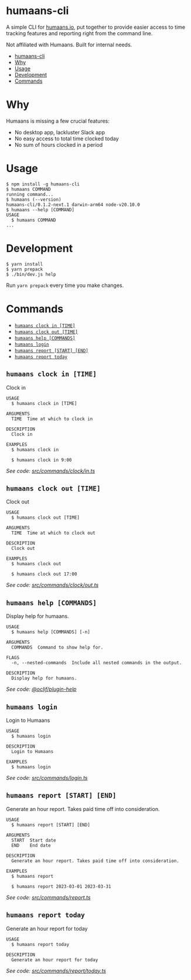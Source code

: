 # humaans-cli

A simple CLI for [humaans.io](https://humaans.io), put together to provide easier access to time tracking features and reporting right from the command line.

Not affiliated with Humaans. Built for internal needs.

<!-- toc -->
* [humaans-cli](#humaans-cli)
* [Why](#why)
* [Usage](#usage)
* [Development](#development)
* [Commands](#commands)
<!-- tocstop -->

# Why

Humaans is missing a few crucial features:

- No desktop app, lackluster Slack app
- No easy access to total time clocked today
- No sum of hours clocked in a period


# Usage

<!-- usage -->
```sh-session
$ npm install -g humaans-cli
$ humaans COMMAND
running command...
$ humaans (--version)
humaans-cli/0.1.2-next.1 darwin-arm64 node-v20.10.0
$ humaans --help [COMMAND]
USAGE
  $ humaans COMMAND
...
```
<!-- usagestop -->

# Development
```sh-session
$ yarn install
$ yarn prepack
$ ./bin/dev.js help 
```

Run `yarn prepack` every time you make changes.

# Commands

<!-- commands -->
* [`humaans clock in [TIME]`](#humaans-clock-in-time)
* [`humaans clock out [TIME]`](#humaans-clock-out-time)
* [`humaans help [COMMANDS]`](#humaans-help-commands)
* [`humaans login`](#humaans-login)
* [`humaans report [START] [END]`](#humaans-report-start-end)
* [`humaans report today`](#humaans-report-today)

## `humaans clock in [TIME]`

Clock in

```
USAGE
  $ humaans clock in [TIME]

ARGUMENTS
  TIME  Time at which to clock in

DESCRIPTION
  Clock in

EXAMPLES
  $ humaans clock in

  $ humaans clock in 9:00
```

_See code: [src/commands/clock/in.ts](https://github.com/zefj/humaans-cli/blob/v0.1.2-next.1/src/commands/clock/in.ts)_

## `humaans clock out [TIME]`

Clock out

```
USAGE
  $ humaans clock out [TIME]

ARGUMENTS
  TIME  Time at which to clock out

DESCRIPTION
  Clock out

EXAMPLES
  $ humaans clock out

  $ humaans clock out 17:00
```

_See code: [src/commands/clock/out.ts](https://github.com/zefj/humaans-cli/blob/v0.1.2-next.1/src/commands/clock/out.ts)_

## `humaans help [COMMANDS]`

Display help for humaans.

```
USAGE
  $ humaans help [COMMANDS] [-n]

ARGUMENTS
  COMMANDS  Command to show help for.

FLAGS
  -n, --nested-commands  Include all nested commands in the output.

DESCRIPTION
  Display help for humaans.
```

_See code: [@oclif/plugin-help](https://github.com/oclif/plugin-help/blob/v6.0.12/src/commands/help.ts)_

## `humaans login`

Login to Humaans

```
USAGE
  $ humaans login

DESCRIPTION
  Login to Humaans

EXAMPLES
  $ humaans login
```

_See code: [src/commands/login.ts](https://github.com/zefj/humaans-cli/blob/v0.1.2-next.1/src/commands/login.ts)_

## `humaans report [START] [END]`

Generate an hour report. Takes paid time off into consideration.

```
USAGE
  $ humaans report [START] [END]

ARGUMENTS
  START  Start date
  END    End date

DESCRIPTION
  Generate an hour report. Takes paid time off into consideration.

EXAMPLES
  $ humaans report

  $ humaans report 2023-03-01 2023-03-31
```

_See code: [src/commands/report.ts](https://github.com/zefj/humaans-cli/blob/v0.1.2-next.1/src/commands/report.ts)_

## `humaans report today`

Generate an hour report for today

```
USAGE
  $ humaans report today

DESCRIPTION
  Generate an hour report for today
```

_See code: [src/commands/report/today.ts](https://github.com/zefj/humaans-cli/blob/v0.1.2-next.1/src/commands/report/today.ts)_
<!-- commandsstop -->
